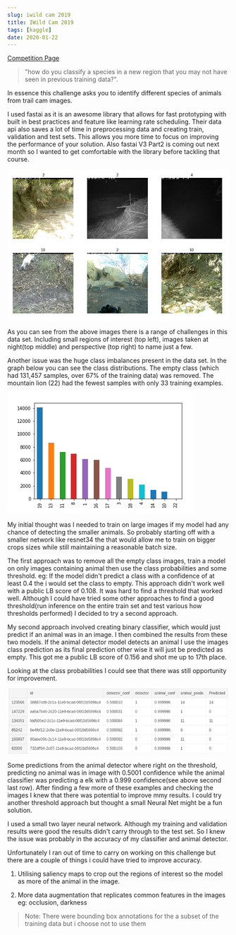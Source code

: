```yaml
---
slug: iwild cam 2019
title: IWild Cam 2019
tags: [kaggle]
date: 2020-01-22
---
```


[Competition Page](https://www.kaggle.com/c/iwildcam-2019-fgvc6/overview)

> "how do you classify a species in a new region that you may not have seen in previous training data?". 

In essence this challenge asks you to identify different species of animals from trail cam images.

<!--truncate-->

I used fastai as it is an awesome library that allows for fast prototyping with built in best practices and feature like learning rate scheduling. Their data api also saves a lot of time in preprocessing data and creating train, validation and test sets. This allows you more time to focus on improving the performance of your solution. Also fastai V3 Part2 is coming out next month so I wanted to get comfortable with the library before tackling that course.

![trail_cam_images](./trail_cam_images.png)

As you can see from the above images there is a range of challenges in this data set. Including small regions of interest (top left), images taken at night(top middle) and perspective (top right) to name just a few.

Another issue was the huge class imbalances present in the data set.  In the graph below you can see the class distributions. The empty class (which had 131,457 samples, over 67% of the training data) was removed. The mountain lion (22) had the fewest samples with only 33 training examples.

![samples](./n_samples_chart.png)

My initial thought was I needed to train on large images if my model had any chance of detecting the smaller animals. So probably starting off with a smaller network like resnet34 the that would allow me to train on bigger crops sizes while still maintaining a reasonable batch size.

The first approach was to remove all the empty class images, train a model on only images containing animal then use the class probabilities and some threshold. eg: If the model didn't predict a class with a confidence of at least 0.4 the i would set the class to empty. This approach didn't work well with  a public LB score of 0.108. It was hard to find a threshold that worked well. Although I could have tried some other approaches to find a good threshold(run inference on the entire train set and test various how thresholds performed) I decided to try a second approach.

My second approach involved creating binary classifier, which would just predict if an animal was in an image. I then combined the results from these two models. If the animal detector model detects an animal I use the images class prediction as its final prediction other wise it will just be predicted as empty. This got me a public LB score of 0.156 and shot me up to 17th  place.

Looking at the class probabilities I could see that there was still opportunity for improvement.

![confidences](./confidences.png)

Some predictions from the animal detector where right on the threshold, predicting no animal was in image with 0.5001 confidence while the animal classifier was predicting a elk with a 0.999 confidence(see above second last row). After finding a few more of these examples and checking the images I knew that there was potential to improve mmy results. I could try another threshold approach but thought a small Neural Net might be a fun solution.

I used a small two layer neural network. Although my training and validation results were good the results didn't carry through to the test set. So I knew the issue was probably in the accuracy of my classifier and animal detector.

Unfortunately I ran out of time to carry on working on this challenge but there are a couple of things i could have tried to improve accuracy.

1) Utilising saliency maps to crop out the regions of interest so the model as more of the animal in the image.

2) More data augmentation that replicates common features in the images eg: occlusion, darkness 

> Note: There were bounding box annotations for the a subset of the training data but i choose not to use them